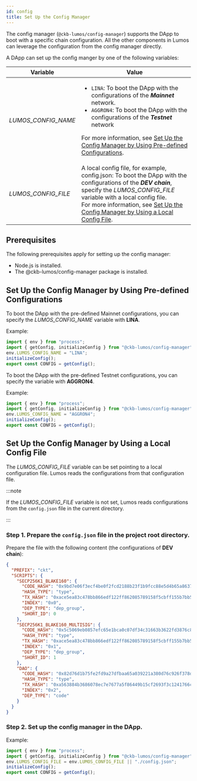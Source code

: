 ```yaml
---
id: config
title: Set Up the Config Manager
---
```

The config manager  (`@ckb-lumos/config-manager`) supports the DApp to boot with a specific chain configuration. All the other components in Lumos can leverage the configuration from the config manager directly.

A DApp can set up the config manger by one of the following variables:

| Variable                     | Value                                                        |
| ---------------------------- | ------------------------------------------------------------ |
| <var>LUMOS_CONFIG_NAME</var> | <div><ul><li> `LINA`: To boot the DApp with the configurations of the ***Mainnet*** network.</li><li>`AGGRON4`: To boot the DApp with the configurations of the ***Testnet*** network</li></ul></div><p>For more information, see [Set Up the Config Manager by Using Pre-defined Configurations](../tutorials/config#set-up-the-config-manager-by-using-pre-defined-configurations).</p> |
| <var>LUMOS_CONFIG_FILE</var> | A local config file, for example, config.json: To boot the DApp with the configurations of the ***DEV chain***, specify the <var>LUMOS_CONFIG_FILE</var> variable with a local config file. <br/>For more information, see [Set Up the Config Manager by Using a Local Config File](../tutorials/config#set-up-the-config-manager-by-using-a-local-config-file). |

## Prerequisites

The following prerequisites apply for setting up the config manager:

- Node.js is installed.
- The @ckb-lumos/config-manager package is installed.

## Set Up the Config Manager by Using Pre-defined Configurations

To boot the DApp with the pre-defined Mainnet configurations, you can specify the <var>LUMOS_CONFIG_NAME</var> variable with <b>LINA</b>.

Example:

```typescript
import { env } from "process";
import { getConfig, initializeConfig } from "@ckb-lumos/config-manager";
env.LUMOS_CONFIG_NAME = "LINA";
initializeConfig();
export const CONFIG = getConfig();
```

To boot the DApp with the pre-defined Testnet configurations, you can specify the variable with <b>AGGRON4</b>.

Example:

```typescript
import { env } from "process";
import { getConfig, initializeConfig } from "@ckb-lumos/config-manager";
env.LUMOS_CONFIG_NAME = "AGGRON4";
initializeConfig();
export const CONFIG = getConfig();
```

## Set Up the Config Manager by Using a Local Config File

The <var>LUMOS_CONFIG_FILE</var> variable can be set pointing to a local configuration file. Lumos reads the configurations from that configuration file.  

:::note

If the <var>LUMOS_CONFIG_FILE</var> variable is not set, Lumos reads configurations from the `config.json` file in the current directory.

:::

### Step 1. Prepare the `config.json` file in the project root directory.

Prepare the file with the following content (the configurations of **DEV chain**):

```json title="hellolumos/config.json" {1-28}
{
  "PREFIX": "ckt",
  "SCRIPTS": {
    "SECP256K1_BLAKE160": {
      "CODE_HASH": "0x9bd7e06f3ecf4be0f2fcd2188b23f1b9fcc88e5d4b65a8637b17723bbda3cce8",
      "HASH_TYPE": "type",
      "TX_HASH": "0xace5ea83c478bb866edf122ff862085789158f5cbff155b7bb5f13058555b708",
      "INDEX": "0x0",
      "DEP_TYPE": "dep_group",
      "SHORT_ID": 0
    },
    "SECP256K1_BLAKE160_MULTISIG": {
      "CODE_HASH": "0x5c5069eb0857efc65e1bca0c07df34c31663b3622fd3876c876320fc9634e2a8",
      "HASH_TYPE": "type",
      "TX_HASH": "0xace5ea83c478bb866edf122ff862085789158f5cbff155b7bb5f13058555b708",
      "INDEX": "0x1",
      "DEP_TYPE": "dep_group",
      "SHORT_ID": 1
    },
    "DAO": {
      "CODE_HASH": "0x82d76d1b75fe2fd9a27dfbaa65a039221a380d76c926f378d3f81cf3e7e13f2e",
      "HASH_TYPE": "type",
      "TX_HASH": "0xa563884b3686078ec7e7677a5f86449b15cf2693f3c1241766c6996f206cc541",
      "INDEX": "0x2",
      "DEP_TYPE": "code"
    }
  }
}
```

### Step 2. Set up the config manager in the DApp.

Example:

```typescript title="hellolumos/src/index.ts"
import { env } from "process";
import { getConfig, initializeConfig } from "@ckb-lumos/config-manager";
env.LUMOS_CONFIG_FILE = env.LUMOS_CONFIG_FILE || "./config.json";
initializeConfig();
export const CONFIG = getConfig();
```
